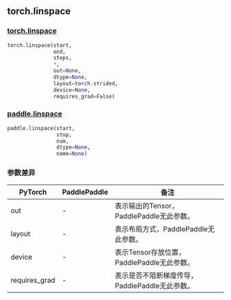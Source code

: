 ## torch.linspace
### [torch.linspace](https://pytorch.org/docs/stable/generated/torch.linspace.html?highlight=linspace#torch.linspace)
```python
torch.linspace(start,
               end,
               steps,
               *,
               out=None,
               dtype=None,
               layout=torch.strided,
               device=None,
               requires_grad=False)
```

### [paddle.linspace](https://www.paddlepaddle.org.cn/documentation/docs/zh/api/paddle/linspace_cn.html#linspace)
```python
paddle.linspace(start,
                stop,
                num,
                dtype=None,
                name=None)
```

### 参数差异
| PyTorch       | PaddlePaddle | 备注                                                   |
| ------------- | ------------ | ------------------------------------------------------ |
| out           | -            | 表示输出的Tensor，PaddlePaddle无此参数。               |
| layout        | -            | 表示布局方式，PaddlePaddle无此参数。                   |
| device        | -            | 表示Tensor存放位置，PaddlePaddle无此参数。                   |
| requires_grad | -            | 表示是否不阻断梯度传导，PaddlePaddle无此参数。 |
